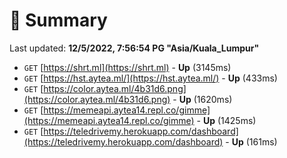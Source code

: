 # 📖 Summary
Last updated: **12/5/2022, 7:56:54 PG "Asia/Kuala_Lumpur"**

- `GET` [https://shrt.ml](https://shrt.ml) - **Up** (3145ms)
- `GET` [https://hst.aytea.ml/](https://hst.aytea.ml/) - **Up** (433ms)
- `GET` [https://color.aytea.ml/4b31d6.png](https://color.aytea.ml/4b31d6.png) - **Up** (1620ms)
- `GET` [https://memeapi.aytea14.repl.co/gimme](https://memeapi.aytea14.repl.co/gimme) - **Up** (1425ms)
- `GET` [https://teledrivemy.herokuapp.com/dashboard](https://teledrivemy.herokuapp.com/dashboard) - **Up** (161ms)

